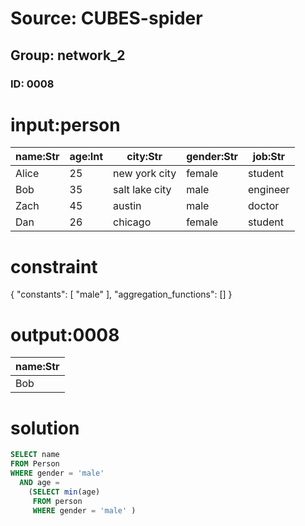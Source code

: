 # Source: CUBES-spider
## Group: network_2
### ID: 0008

# input:person

| name:Str | age:Int | city:Str | gender:Str | job:Str |
|---|---|---|---|---|
| Alice | 25 | new york city | female | student |
| Bob | 35 | salt lake city | male | engineer |
| Zach | 45 | austin | male | doctor |
| Dan | 26 | chicago | female | student |

# constraint

{
  "constants": [
    "male"
  ],
  "aggregation_functions": []
}

# output:0008

| name:Str |
|---|
| Bob |

# solution

```sql
SELECT name
FROM Person
WHERE gender = 'male'
  AND age =
    (SELECT min(age)
     FROM person
     WHERE gender = 'male' )
```
